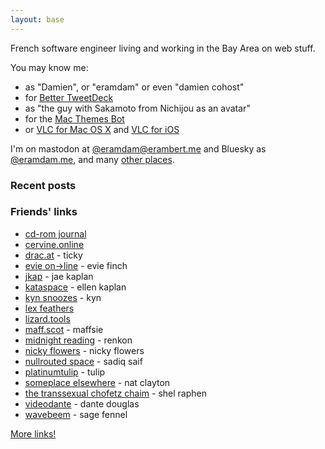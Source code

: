 ```yaml
---
layout: base
---
```


French software engineer living and working in the Bay Area on web stuff.

You may know me:

- as "Damien", or "eramdam" or even "damien cohost"
- for [Better TweetDeck](https://better.tw)
- as "the guy with Sakamoto from Nichijou as an avatar"
- for the [Mac Themes Bot](https://damien.zone/projects/#mac-themes-bot)
- or [VLC for Mac OS X](https://www.macstories.net/news/vlc-2-0-for-mac-final-design-previewed-coming-this-week/) and [VLC for iOS](https://www.macstories.net/news/vlc-for-ios-returns-to-the-app-store/)

I'm on mastodon at [@eramdam@erambert.me](https://social.erambert.me/@eramdam) and Bluesky as [@eramdam.me](https://bsky.app/profile/eramdam.me), and many [other places](/links).

### Recent posts

### Friends' links

- [cd-rom journal](https://cdrom.ca/)
- [cervine.online](https://cervine.online/)
- [drac.at](https://drac.at) - ticky
- [evie on→line](https://ewie.online/) - evie finch
- [jkap](https://jkap.io) - jae kaplan
- [kataspace](https://ellen.zone/) - ellen kaplan
- [kyn snoozes](https://kyn.bearblog.dev/) - kyn
- [lex feathers](https://lexfeathers.ca/)
- [lizard.tools](https://lizard.tools)
- [maff.scot](https://maff.scot) - maffsie
- [midnight reading](https://renkotsuban.com/) - renkon
- [nicky flowers](https://nickyflowers.com/) - nicky flowers
- [nullrouted space](https://nullrouted.space/) - sadiq saif
- [platinumtulip](https://platinumtulip.garden/) - tulip
- [someplace elsewhere](https://blog.someplace-else.xyz/) - nat clayton
- [the transsexual chofetz chaim](https://shelraphen.com/) - shel raphen
- [videodante](https://blog.dante.cool/) - dante douglas
- [wavebeem](https://www.wavebeem.com/) - sage fennel

[More links!](/links)
